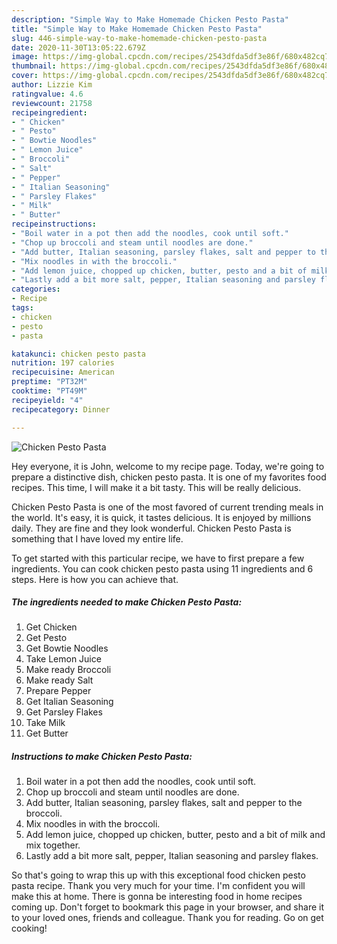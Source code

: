 ```yaml
---
description: "Simple Way to Make Homemade Chicken Pesto Pasta"
title: "Simple Way to Make Homemade Chicken Pesto Pasta"
slug: 446-simple-way-to-make-homemade-chicken-pesto-pasta
date: 2020-11-30T13:05:22.679Z
image: https://img-global.cpcdn.com/recipes/2543dfda5df3e86f/680x482cq70/chicken-pesto-pasta-recipe-main-photo.jpg
thumbnail: https://img-global.cpcdn.com/recipes/2543dfda5df3e86f/680x482cq70/chicken-pesto-pasta-recipe-main-photo.jpg
cover: https://img-global.cpcdn.com/recipes/2543dfda5df3e86f/680x482cq70/chicken-pesto-pasta-recipe-main-photo.jpg
author: Lizzie Kim
ratingvalue: 4.6
reviewcount: 21758
recipeingredient:
- " Chicken"
- " Pesto"
- " Bowtie Noodles"
- " Lemon Juice"
- " Broccoli"
- " Salt"
- " Pepper"
- " Italian Seasoning"
- " Parsley Flakes"
- " Milk"
- " Butter"
recipeinstructions:
- "Boil water in a pot then add the noodles, cook until soft."
- "Chop up broccoli and steam until noodles are done."
- "Add butter, Italian seasoning, parsley flakes, salt and pepper to the broccoli."
- "Mix noodles in with the broccoli."
- "Add lemon juice, chopped up chicken, butter, pesto and a bit of milk and mix together."
- "Lastly add a bit more salt, pepper, Italian seasoning and parsley flakes."
categories:
- Recipe
tags:
- chicken
- pesto
- pasta

katakunci: chicken pesto pasta 
nutrition: 197 calories
recipecuisine: American
preptime: "PT32M"
cooktime: "PT49M"
recipeyield: "4"
recipecategory: Dinner

---
```



![Chicken Pesto Pasta](https://img-global.cpcdn.com/recipes/2543dfda5df3e86f/680x482cq70/chicken-pesto-pasta-recipe-main-photo.jpg)

Hey everyone, it is John, welcome to my recipe page. Today, we're going to prepare a distinctive dish, chicken pesto pasta. It is one of my favorites food recipes. This time, I will make it a bit tasty. This will be really delicious.



Chicken Pesto Pasta is one of the most favored of current trending meals in the world. It's easy, it is quick, it tastes delicious. It is enjoyed by millions daily. They are fine and they look wonderful. Chicken Pesto Pasta is something that I have loved my entire life.


To get started with this particular recipe, we have to first prepare a few ingredients. You can cook chicken pesto pasta using 11 ingredients and 6 steps. Here is how you can achieve that.

<!--inarticleads1-->

##### The ingredients needed to make Chicken Pesto Pasta:

1. Get  Chicken
1. Get  Pesto
1. Get  Bowtie Noodles
1. Take  Lemon Juice
1. Make ready  Broccoli
1. Make ready  Salt
1. Prepare  Pepper
1. Get  Italian Seasoning
1. Get  Parsley Flakes
1. Take  Milk
1. Get  Butter




<!--inarticleads2-->

##### Instructions to make Chicken Pesto Pasta:

1. Boil water in a pot then add the noodles, cook until soft.
1. Chop up broccoli and steam until noodles are done.
1. Add butter, Italian seasoning, parsley flakes, salt and pepper to the broccoli.
1. Mix noodles in with the broccoli.
1. Add lemon juice, chopped up chicken, butter, pesto and a bit of milk and mix together.
1. Lastly add a bit more salt, pepper, Italian seasoning and parsley flakes.




So that's going to wrap this up with this exceptional food chicken pesto pasta recipe. Thank you very much for your time. I'm confident you will make this at home. There is gonna be interesting food in home recipes coming up. Don't forget to bookmark this page in your browser, and share it to your loved ones, friends and colleague. Thank you for reading. Go on get cooking!
